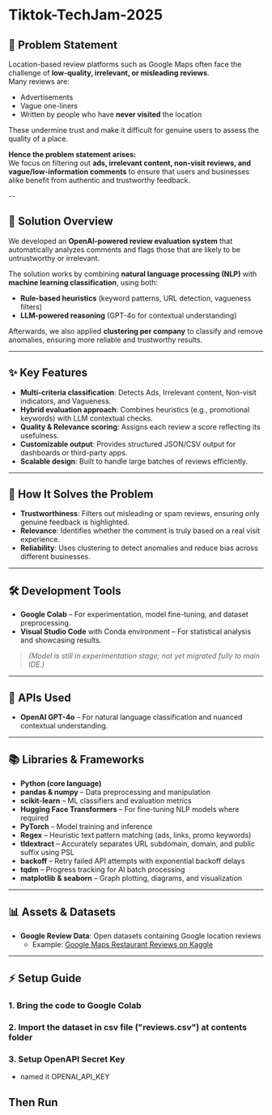 # Tiktok-TechJam-2025

## 📌 Problem Statement
Location-based review platforms such as Google Maps often face the challenge of **low-quality, irrelevant, or misleading reviews**.  
Many reviews are:
- Advertisements  
- Vague one-liners  
- Written by people who have **never visited** the location  

These undermine trust and make it difficult for genuine users to assess the quality of a place.  

**Hence the problem statement arises:**  
We focus on filtering out **ads, irrelevant content, non-visit reviews, and vague/low-information comments** to ensure that users and businesses alike benefit from authentic and trustworthy feedback.  

--
## 🚀 Solution Overview
We developed an **OpenAI-powered review evaluation system** that automatically analyzes comments and flags those that are likely to be untrustworthy or irrelevant.  

The solution works by combining **natural language processing (NLP)** with **machine learning classification**, using both:  
- **Rule-based heuristics** (keyword patterns, URL detection, vagueness filters)  
- **LLM-powered reasoning** (GPT-4o for contextual understanding)  

Afterwards, we also applied **clustering per company** to classify and remove anomalies, ensuring more reliable and trustworthy results.  

---

## ✨ Key Features
- **Multi-criteria classification**: Detects Ads, Irrelevant content, Non-visit indicators, and Vagueness.  
- **Hybrid evaluation approach**: Combines heuristics (e.g., promotional keywords) with LLM contextual checks.  
- **Quality & Relevance scoring**: Assigns each review a score reflecting its usefulness.  
- **Customizable output**: Provides structured JSON/CSV output for dashboards or third-party apps.  
- **Scalable design**: Built to handle large batches of reviews efficiently.  

---

## 🎯 How It Solves the Problem
- **Trustworthiness**: Filters out misleading or spam reviews, ensuring only genuine feedback is highlighted.  
- **Relevance**: Identifies whether the comment is truly based on a real visit experience.  
- **Reliability**: Uses clustering to detect anomalies and reduce bias across different businesses.  

---

## 🛠️ Development Tools
- **Google Colab** – For experimentation, model fine-tuning, and dataset preprocessing.  
- **Visual Studio Code** with Conda environment – For statistical analysis and showcasing results.  
> _(Model is still in experimentation stage; not yet migrated fully to main IDE.)_  

---

## 🔗 APIs Used
- **OpenAI GPT-4o** – For natural language classification and nuanced contextual understanding.  

---

## 📚 Libraries & Frameworks
- **Python (core language)**  
- **pandas & numpy** – Data preprocessing and manipulation  
- **scikit-learn** – ML classifiers and evaluation metrics  
- **Hugging Face Transformers** – For fine-tuning NLP models where required  
- **PyTorch** – Model training and inference  
- **Regex** – Heuristic text pattern matching (ads, links, promo keywords)  
- **tldextract** – Accurately separates URL subdomain, domain, and public suffix using PSL  
- **backoff** – Retry failed API attempts with exponential backoff delays  
- **tqdm** – Progress tracking for AI batch processing  
- **matplotlib & seaborn** – Graph plotting, diagrams, and visualization  

---

## 📊 Assets & Datasets
- **Google Review Data**: Open datasets containing Google location reviews  
  - Example: [Google Maps Restaurant Reviews on Kaggle](https://www.kaggle.com/datasets/denizbilginn/google-maps-restaurant-reviews)  

---

## ⚡ Setup Guide
### 1. Bring the code to Google Colab
### 2. Import the dataset in csv file ("reviews.csv") at contents folder
### 3. Setup OpenAPI Secret Key
  - named it OPENAI_API_KEY
## Then Run
